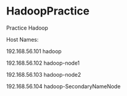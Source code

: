 # HadoopPractice
Practice Hadoop

Host Names:

192.168.56.101	hadoop

192.168.56.102	hadoop-node1

192.168.56.103	hadoop-node2

192.168.56.104	hadoop-SecondaryNameNode
